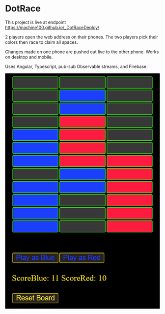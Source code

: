 # DotRace

This project is live at endpoint https://machine100.github.io/_DotRaceDeploy/

2 players open the web address on their phones. The two players pick their colors then race to claim all spaces.

Changes made on one phone are pushed out live to the other phone. Works on desktop and mobile.

Uses Angular, Typescript, pub-sub Observable streams, and Firebase.

![](screenshot/screenshot.png)
